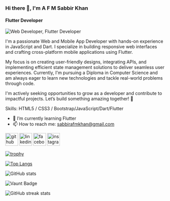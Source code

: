 ### Hi there 👋, I'm A F M Sabbir Khan
#### Flutter Developer
![Web Developer, Flutter Developer](https://media.licdn.com/dms/image/v2/D4E16AQHYKrlDVGf48A/profile-displaybackgroundimage-shrink_350_1400/B4EZYZ1sLgGYAY-/0/1744190228752?e=1749686400&v=beta&t=rd0f3Rn3JeNSaCj5_HmxXZbz13CfUcocgCh7CQ-36g8)

I'm a passionate Web and Mobile App Developer with hands-on experience in JavaScript and Dart. I specialize in building responsive web interfaces and crafting cross-platform mobile applications using Flutter.

My focus is on creating user-friendly designs, integrating APIs, and implementing efficient state management solutions to deliver seamless user experiences. Currently, I'm pursuing a Diploma in Computer Science and am always eager to learn new technologies and tackle real-world problems through code.

I'm actively seeking opportunities to grow as a developer and contribute to impactful projects. Let’s build something amazing together! 🚀

Skills:  HTML5 / CSS3 / Bootstrap/JavaScript/Dart/Flutter

- 🌱 I’m currently learning Flutter  
- 📫 How to reach me: sabbirafmkhan@gmail.com 


[<img src='https://cdn.jsdelivr.net/npm/simple-icons@3.0.1/icons/github.svg' alt='github' height='40'>](https://github.com/sabbirafmkhan)  [<img src='https://cdn.jsdelivr.net/npm/simple-icons@3.0.1/icons/linkedin.svg' alt='linkedin' height='40'>](https://www.linkedin.com/in/afmsabbirkhan/)  [<img src='https://cdn.jsdelivr.net/npm/simple-icons@3.0.1/icons/facebook.svg' alt='facebook' height='40'>](https://www.facebook.com/afmsabbirkhan)  [<img src='https://cdn.jsdelivr.net/npm/simple-icons@3.0.1/icons/instagram.svg' alt='instagram' height='40'>](https://www.instagram.com/afmsabbirkhan/)  

[![trophy](https://github-profile-trophy.vercel.app/?username=sabbirafmkhan)](https://github.com/ryo-ma/github-profile-trophy)

[![Top Langs](https://github-readme-stats.vercel.app/api/top-langs/?username=sabbirafmkhan)](https://github.com/anuraghazra/github-readme-stats)

![GitHub stats](https://github-readme-stats.vercel.app/api?username=sabbirafmkhan&show_icons=true&count_private=true)  

![Vaunt Badge](https://api.vaunt.dev/v1/github/entities/sabbirafmkhan/contributions?format=svg&private=true)  

![GitHub streak stats](https://streak-stats.demolab.com/?user=sabbirafmkhan)  

